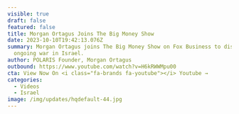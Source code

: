 ```yaml
---
visible: true
draft: false
featured: false
title: Morgan Ortagus Joins The Big Money Show
date: 2023-10-10T19:42:13.076Z
summary: Morgan Ortagus joins The Big Money Show on Fox Business to discuss the
  ongoing war in Israel.
author: POLARIS Founder, Morgan Ortagus
outbound: https://www.youtube.com/watch?v=H6kRWWMpu00
cta: View Now On <i class="fa-brands fa-youtube"></i> Youtube →
categories:
  - Videos
  - Israel
image: /img/updates/hqdefault-44.jpg
---
```

